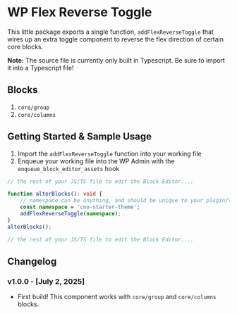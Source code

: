 # WP Flex Reverse Toggle

This little package exports a single function, `addFlexReverseToggle` that wires up an extra toggle component to reverse the flex direction of certain core blocks.

**Note:** The source file is currently only built in Typescript. Be sure to import it into a Typescript file!

## Blocks

1. `core/group`
2. `core/columns`

## Getting Started & Sample Usage

1. Import the `addFlexReverseToggle` function into your working file
2. Enqueue your working file into the WP Admin with the `enqueue_block_editor_assets` hook

```ts
// the rest of your JS/TS file to edit the Block Editor....

function alterBlocks(): void {
	// namespace can be anything, and should be unique to your plugin/theme
	const namespace = 'cno-starter-theme';
	addFlexReverseToggle(namespace);
}
alterBlocks();

// the rest of your JS/TS file to edit the Block Editor....
```

## Changelog

### v1.0.0 - [July 2, 2025]

- First build! This component works with `core/group` and `core/columns` blocks.
